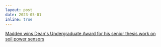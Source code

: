 ```yaml
---
layout: post
date: 2023-05-01
inline: true
---
```


[Madden wins Dean's Undergraduate Award for his senior thesis work on soil power sensors](https://honors.ucsc.edu/awards/dca/index.html)
